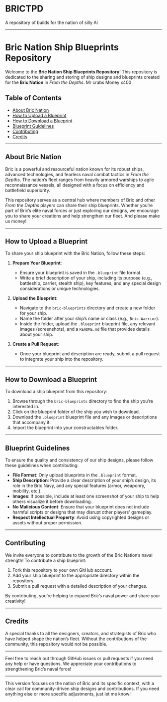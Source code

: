 # BRICTPD
A repository of builds for the nation of silly AI

---

# Bric Nation Ship Blueprints Repository

Welcome to the **Bric Nation Ship Blueprints Repository**! This repository is dedicated to the sharing and storing of ship designs and blueprints created for the **Bric Nation** in *From the Depths*. Mr crabs Money x400

## Table of Contents

* [About Bric Nation](#about-bric-nation)
* [How to Upload a Blueprint](#how-to-upload-a-blueprint)
* [How to Download a Blueprint](#how-to-download-a-blueprint)
* [Blueprint Guidelines](#blueprint-guidelines)
* [Contributing](#contributing)
* [Credits](#credits)

---

## About Bric Nation

Bric is a powerful and resourceful nation known for its robust ships, advanced technologies, and fearless naval combat tactics in *From the Depths*. The nation’s fleet ranges from heavily armored warships to agile reconnaissance vessels, all designed with a focus on efficiency and battlefield superiority.

This repository serves as a central hub where members of Bric and other *From the Depths* players can share their ship blueprints. Whether you’re part of Bric’s elite naval forces or just exploring our designs, we encourage you to share your creations and help strengthen our fleet. And please make us money!

---

## How to Upload a Blueprint

To share your ship blueprint with the Bric Nation, follow these steps:

1. **Prepare Your Blueprint**:

   * Ensure your blueprint is saved in the `.blueprint` file format.
   * Write a brief description of your ship, including its purpose (e.g., battleship, carrier, stealth ship), key features, and any special design considerations or unique technologies.

2. **Upload the Blueprint**:

   * Navigate to the `bric-blueprints` directory and create a new folder for your ship.
   * Name the folder after your ship’s name or class (e.g., `Bric-Warrior`).
   * Inside the folder, upload the `.blueprint` blueprint file, any relevant images (screenshots), and a `README.md` file that provides details about your ship.

3. **Create a Pull Request**:

   * Once your blueprint and description are ready, submit a pull request to integrate your ship into the repository.

---

## How to Download a Blueprint

To download a ship blueprint from this repository:

1. Browse through the `bric-blueprints` directory to find the ship you’re interested in.
2. Click on the blueprint folder of the ship you wish to download.
3. Download the `.blueprint` blueprint file and any images or descriptions that accompany it.
4. Import the blueprint into your constructables folder. 

---

## Blueprint Guidelines

To ensure the quality and consistency of our ship designs, please follow these guidelines when contributing:

* **File Format**: Only upload blueprints in the `.blueprint` format.
* **Ship Description**: Provide a clear description of your ship’s design, its role in the Bric Navy, and any special features (armor, weaponry, mobility, etc.).
* **Images**: If possible, include at least one screenshot of your ship to help others visualize it before downloading.
* **No Malicious Content**: Ensure that your blueprint does not include harmful scripts or designs that may disrupt other players' gameplay.
* **Respect Intellectual Property**: Avoid using copyrighted designs or assets without proper permission.

---

## Contributing

We invite everyone to contribute to the growth of the Bric Nation’s naval strength! To contribute a ship blueprint:

1. Fork this repository to your own GitHub account.
2. Add your ship blueprint to the appropriate directory within the repository.
3. Submit a pull request with a detailed description of your changes.

By contributing, you’re helping to expand Bric’s naval power and share your creativity!

---

## Credits

A special thanks to all the designers, creators, and strategists of Bric who have helped shape the nation’s fleet. Without the contributions of the community, this repository would not be possible.

---

Feel free to reach out through GitHub issues or pull requests if you need any help or have questions. We appreciate your contributions to strengthening Bric’s naval force!

---

This version focuses on the nation of Bric and its specific context, with a clear call for community-driven ship designs and contributions. If you need anything else or more specific adjustments, just let me know!
